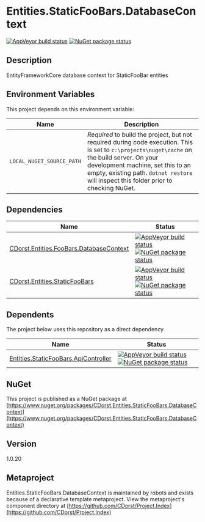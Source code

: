 # Entities.StaticFooBars.DatabaseContext

[![AppVeyor build status](https://img.shields.io/appveyor/ci/cdorst/entities-staticfoobars-databasecontext.svg?label=AppVeyor&style=for-the-badge)](https://ci.appveyor.com/project/cdorst/entities-staticfoobars-databasecontext)
[![NuGet package status](https://img.shields.io/nuget/v/CDorst.Entities.StaticFooBars.DatabaseContext.svg?label=NuGet&style=for-the-badge)](https://www.nuget.org/packages/CDorst.Entities.StaticFooBars.DatabaseContext)

## Description

EntityFrameworkCore database context for StaticFooBar entities

## Environment Variables

This project depends on this environment variable:

Name | Description
---- | -----------
`LOCAL_NUGET_SOURCE_PATH` | *Required* to build the project, but not required during code execution. This is set to `c:\projects\nuget\cache` on the build server. On your development machine, set this to an empty, existing path. `dotnet restore` will inspect this folder prior to checking NuGet.

## Dependencies

Name | Status
---- | ------
[CDorst.Entities.FooBars.DatabaseContext](https://github.com/CDorst/Entities.FooBars.DatabaseContext) | [![AppVeyor build status](https://img.shields.io/appveyor/ci/cdorst/entities-foobars-databasecontext.svg?label=AppVeyor&style=flat-square)](https://ci.appveyor.com/project/cdorst/entities-foobars-databasecontext) [![NuGet package status](https://img.shields.io/nuget/v/CDorst.Entities.FooBars.DatabaseContext.svg?label=NuGet&style=flat-square)](https://www.nuget.org/packages/CDorst.Entities.FooBars.DatabaseContext)
[CDorst.Entities.StaticFooBars](https://github.com/CDorst/Entities.StaticFooBars) | [![AppVeyor build status](https://img.shields.io/appveyor/ci/cdorst/entities-staticfoobars.svg?label=AppVeyor&style=flat-square)](https://ci.appveyor.com/project/cdorst/entities-staticfoobars) [![NuGet package status](https://img.shields.io/nuget/v/CDorst.Entities.StaticFooBars.svg?label=NuGet&style=flat-square)](https://www.nuget.org/packages/CDorst.Entities.StaticFooBars)

## Dependents

The project below uses this repository as a direct dependency.

Name | Status
---- | ------
[Entities.StaticFooBars.ApiController](https://github.com/CDorst/Entities.StaticFooBars.ApiController) | [![AppVeyor build status](https://img.shields.io/appveyor/ci/cdorst/entities-staticfoobars-apicontroller.svg?label=AppVeyor&style=flat-square)](https://ci.appveyor.com/project/cdorst/entities-staticfoobars-apicontroller) [![NuGet package status](https://img.shields.io/nuget/v/CDorst.Entities.StaticFooBars.ApiController.svg?label=NuGet&style=flat-square)](https://www.nuget.org/packages/CDorst.Entities.StaticFooBars.ApiController)

## NuGet


This project is published as a NuGet package at [https://www.nuget.org/packages/CDorst.Entities.StaticFooBars.DatabaseContext](https://www.nuget.org/packages/CDorst.Entities.StaticFooBars.DatabaseContext)

## Version

1.0.20

## Metaproject

Entities.StaticFooBars.DatabaseContext is maintained by robots and exists because of a declarative template metaproject. View the metaproject's component directory at [https://github.com/CDorst/Project.Index](https://github.com/CDorst/Project.Index)

